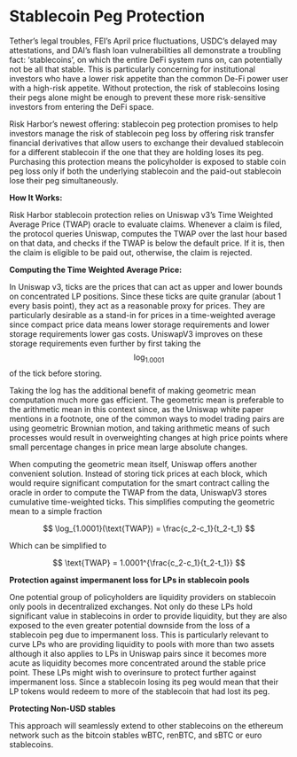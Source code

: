 # Stablecoin Peg Protection

Tether’s legal troubles, FEI’s April price fluctuations, USDC’s delayed may attestations, and DAI’s flash loan vulnerabilities all demonstrate a troubling fact: ‘stablecoins’, on which the entire DeFi system runs on, can potentially not be all that stable. This is particularly concerning for institutional investors who have a lower risk appetite than the common De-Fi power user with a high-risk appetite. Without protection, the risk of stablecoins losing their pegs alone might be enough to prevent these more risk-sensitive investors from entering the DeFi space.

Risk Harbor’s newest offering: stablecoin peg protection promises to help investors manage the risk of stablecoin peg loss by offering risk transfer financial derivatives that allow users to exchange their devalued stablecoin for a different stablecoin if the one that they are holding loses its peg. Purchasing this protection means the policyholder is exposed to stable coin peg loss only if both the underlying stablecoin and the paid-out stablecoin lose their peg simultaneously.

**How It Works:**

Risk Harbor stablecoin protection relies on Uniswap v3’s Time Weighted Average Price \(TWAP\) oracle to evaluate claims. Whenever a claim is filed, the protocol queries Uniswap, computes the TWAP over the last hour based on that data, and checks if the TWAP is below the default price. If it is, then the claim is eligible to be paid out, otherwise, the claim is rejected.

**Computing the Time Weighted Average Price:**

In Uniswap v3, ticks are the prices that can act as upper and lower bounds on concentrated LP positions. Since these ticks are quite granular \(about 1 every basis point\), they act as a reasonable proxy for prices. They are particularly desirable as a stand-in for prices in a time-weighted average since compact price data means lower storage requirements and lower storage requirements lower gas costs. UniswapV3 improves on these storage requirements even further by first taking the $$\log_{1.0001}$$ of the tick before storing.

Taking the log has the additional benefit of making geometric mean computation much more gas efficient. The geometric mean is preferable to the arithmetic mean in this context since, as the Uniswap white paper mentions in a footnote, one of the common ways to model trading pairs are using geometric Brownian motion, and taking arithmetic means of such processes would result in overweighting changes at high price points where small percentage changes in price mean large absolute changes.

When computing the geometric mean itself, Uniswap offers another convenient solution. Instead of storing tick prices at each block, which would require significant computation for the smart contract calling the oracle in order to compute the TWAP from the data, UniswapV3 stores cumulative time-weighted ticks. This simplifies computing the geometric mean to a simple fraction

$$
\log_{1.0001}(\text{TWAP}) = \frac{c_2-c_1}{t_2-t_1}
$$

Which can be simplified to

$$
\text{TWAP} = 1.0001^{\frac{c_2-c_1}{t_2-t_1}}
$$

**Protection against impermanent loss for LPs in stablecoin pools**

One potential group of policyholders are liquidity providers on stablecoin only pools in decentralized exchanges. Not only do these LPs hold significant value in stablecoins in order to provide liquidity, but they are also exposed to the even greater potential downside from the loss of a stablecoin peg due to impermanent loss. This is particularly relevant to curve LPs who are providing liquidity to pools with more than two assets although it also applies to LPs in Uniswap pairs since it becomes more acute as liquidity becomes more concentrated around the stable price point. These LPs might wish to overinsure to protect further against impermanent loss. Since a stablecoin losing its peg would mean that their LP tokens would redeem to more of the stablecoin that had lost its peg.

**Protecting Non-USD stables**

This approach will seamlessly extend to other stablecoins on the ethereum network such as the bitcoin stables wBTC, renBTC, and sBTC or euro stablecoins.

